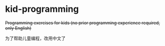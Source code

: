 # kid-programming
<del>Programming exercises for kids (no prior programming experience required, only English)</del>

为了帮助儿童编程，改用中文了
